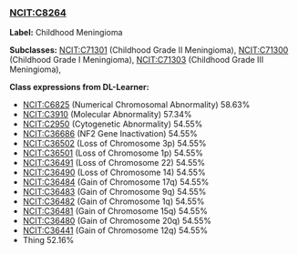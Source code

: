 
### [NCIT:C8264](http://purl.obolibrary.org/obo/NCIT_C8264)
**Label:** Childhood Meningioma

**Subclasses:** [NCIT:C71301](http://purl.obolibrary.org/obo/NCIT_C71301) (Childhood Grade II Meningioma), [NCIT:C71300](http://purl.obolibrary.org/obo/NCIT_C71300) (Childhood Grade I Meningioma), [NCIT:C71303](http://purl.obolibrary.org/obo/NCIT_C71303) (Childhood Grade III Meningioma), 

**Class expressions from DL-Learner:**

- [NCIT:C6825](http://purl.obolibrary.org/obo/NCIT_C6825) (Numerical Chromosomal Abnormality) 58.63%
- [NCIT:C3910](http://purl.obolibrary.org/obo/NCIT_C3910) (Molecular Abnormality) 57.34%
- [NCIT:C2950](http://purl.obolibrary.org/obo/NCIT_C2950) (Cytogenetic Abnormality) 54.55%
- [NCIT:C36686](http://purl.obolibrary.org/obo/NCIT_C36686) (NF2 Gene Inactivation) 54.55%
- [NCIT:C36502](http://purl.obolibrary.org/obo/NCIT_C36502) (Loss of Chromosome 3p) 54.55%
- [NCIT:C36501](http://purl.obolibrary.org/obo/NCIT_C36501) (Loss of Chromosome 1p) 54.55%
- [NCIT:C36491](http://purl.obolibrary.org/obo/NCIT_C36491) (Loss of Chromosome 22) 54.55%
- [NCIT:C36490](http://purl.obolibrary.org/obo/NCIT_C36490) (Loss of Chromosome 14) 54.55%
- [NCIT:C36484](http://purl.obolibrary.org/obo/NCIT_C36484) (Gain of Chromosome 17q) 54.55%
- [NCIT:C36483](http://purl.obolibrary.org/obo/NCIT_C36483) (Gain of Chromosome 9q) 54.55%
- [NCIT:C36482](http://purl.obolibrary.org/obo/NCIT_C36482) (Gain of Chromosome 1q) 54.55%
- [NCIT:C36481](http://purl.obolibrary.org/obo/NCIT_C36481) (Gain of Chromosome 15q) 54.55%
- [NCIT:C36480](http://purl.obolibrary.org/obo/NCIT_C36480) (Gain of Chromosome 20q) 54.55%
- [NCIT:C36441](http://purl.obolibrary.org/obo/NCIT_C36441) (Gain of Chromosome 12q) 54.55%
- Thing 52.16%


